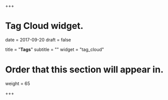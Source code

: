 +++
# Tag Cloud widget.

date = 2017-09-20
draft = false

title = "**Tags**"
subtitle = ""
widget = "tag_cloud"

# Order that this section will appear in.
weight = 65

+++

